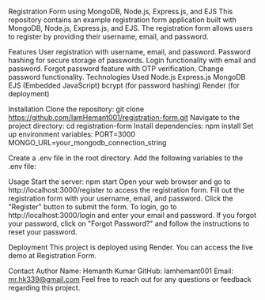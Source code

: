 Registration Form using MongoDB, Node.js, Express.js, and EJS
This repository contains an example registration form application built with MongoDB, Node.js, Express.js, and EJS. The registration form allows users to register by providing their username, email, and password.

Features
User registration with username, email, and password.
Password hashing for secure storage of passwords.
Login functionality with email and password.
Forgot password feature with OTP verification.
Change password functionality.
Technologies Used
Node.js
Express.js
MongoDB
EJS (Embedded JavaScript)
bcrypt (for password hashing)
Render (for deployment)

Installation
Clone the repository: git clone https://github.com/IamHemant001/registration-form.git
Navigate to the project directory: cd registration-form
Install dependencies: npm install
Set up environment variables: PORT=3000
MONGO_URL=your_mongodb_connection_string

Create a .env file in the root directory.
Add the following variables to the .env file:

Usage
Start the server: npm start
Open your web browser and go to http://localhost:3000/register to access the registration form.
Fill out the registration form with your username, email, and password.
Click the "Register" button to submit the form.
To login, go to http://localhost:3000/login and enter your email and password.
If you forgot your password, click on "Forgot Password?" and follow the instructions to reset your password.

Deployment
This project is deployed using Render. You can access the live demo at Registration Form.

Contact
Author Name: Hemanth Kumar
GitHub: Iamhemant001
Email: mr.hk339@gmail.com
Feel free to reach out for any questions or feedback regarding this project.

